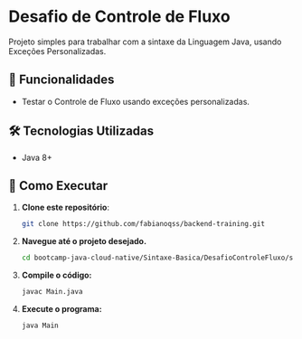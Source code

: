 # Desafio de Controle de Fluxo

Projeto simples para trabalhar com a sintaxe da Linguagem Java, usando Exceções Personalizadas.

## 📌 Funcionalidades

- Testar o Controle de Fluxo usando exceções personalizadas.

## 🛠️ Tecnologias Utilizadas

- Java 8+

## 🚀 Como Executar

1. **Clone este repositório**:

   ```bash
   git clone https://github.com/fabianoqss/backend-training.git

   ```

2. **Navegue até o projeto desejado.**

   ```bash
   cd bootcamp-java-cloud-native/Sintaxe-Basica/DesafioControleFluxo/src/application

   ```

3. **Compile o código:**

   ```bash
   javac Main.java

   ```

4. **Execute o programa:**
   ```bash
   java Main
   ```
